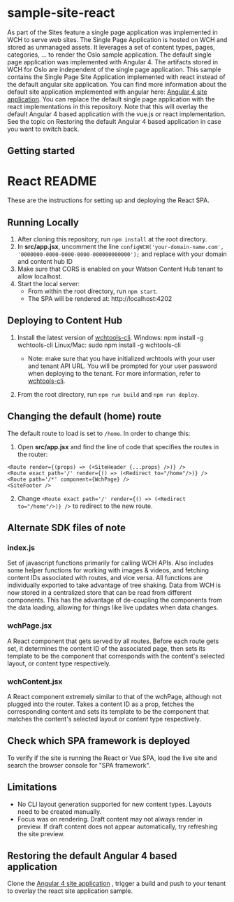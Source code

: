 sample-site-react
==============

As part of the Sites feature a single page application was implemented in WCH to serve web sites. The Single Page Application is hosted on WCH and stored as unmanaged assets. It leverages a set of content types, pages, categories, ... to render the Oslo sample application. The default single page application was implemented with Angular 4. The artifacts stored in WCH for Oslo are independent of the single page application. 
This sample contains the Single Page Site Application implemented with react instead of the default angular site application. You can find more information about the default site application implemented with angular here: 
[Angular 4 site application](https://github.com/ibm-wch/wch-site-application/).
You can replace the default single page application with the react implementations in this repository. Note that this will overlay the default Angular 4 based application with the vue.js or react implementation.
See the topic on Restoring the default Angular 4 based application in case you want to switch back.

Getting started
------------
React README
==============
These are the instructions for setting up and deploying the React SPA.

Running Locally
-------
1. After cloning this repository, run `npm install` at the root directory.
2. In **src/app.jsx**, uncomment the line `configWCH('your-domain-name.com', '0000000-0000-0000-0000-000000000000');` and replace with your domain and content hub ID
3. Make sure that CORS is enabled on your Watson Content Hub tenant to allow localhost.
4. Start the local server:
   * From within the root directory, run `npm start`.
   * The SPA will be rendered at: http://localhost:4202
   
   
Deploying to Content Hub
-------
1. Install the latest version of [wchtools-cli](https://github.com/ibm-wch/wchtools-cli).
Windows: npm install -g wchtools-cli
Linux/Mac: sudo npm install -g wchtools-cli 
   * Note: make sure that you have initialized wchtools with your user and tenant API URL. You will be prompted for your user password when deploying to the tenant. For more information, refer to [wchtools-cli](https://github.com/ibm-wch/wchtools-cli).

2. From the root directory, run `npm run build` and `npm run deploy`.


Changing the default (home) route
-------
The default route to load is set to `/home`. In order to change this:
1. Open **src/app.jsx** and find the line of code that specifies the routes in the router: 
```
<Route render={(props) => (<SiteHeader {...props} />)} />
<Route exact path='/' render={() => (<Redirect to="/home"/>)} />
<Route path='/*' component={WchPage} />
<SiteFooter />
```
2. Change `<Route exact path='/' render={() => (<Redirect to="/home"/>)} />` to redirect to the new route.


Alternate SDK files of note
-------------

### index.js

Set of javascript functions primarily for calling WCH APIs. Also includes some
helper functions for working with images & videos, and fetching content IDs
associated with routes, and vice versa. All functions are individually exported
to take advantage of tree shaking. Data from WCH is now stored in a centralized
store that can be read from different components. This has the advantage of
de-coupling the components from the data loading, allowing for things like live
updates when data changes.

### wchPage.jsx

A React component that gets served by all routes. Before each route gets set, it
determines the content ID of the associated page, then sets its template to be
the component that corresponds with the content's selected layout, or content
type respectively.

### wchContent.jsx

A React component extremely similar to that of the wchPage, although not plugged
into the router. Takes a content ID as a prop, fetches the corresponding
content and sets its template to be the component that matches the content's
selected layout or content type respectively.


Check which SPA framework is deployed
------------
To verify if the site is running the React or Vue SPA, load the live site and search the browser console for 
"SPA framework". 


Limitations
-------------
* No CLI layout generation supported for new content types. Layouts need to be created manually.
* Focus was on rendering. Draft content may not always render in preview. If draft content does not appear automatically, try refreshing the site preview.

Restoring the default Angular 4 based application
-------------
Clone the [Angular 4 site application](https://github.com/ibm-wch/wch-site-application/) , trigger a build and push to your tenant to overlay the react site application sample.
